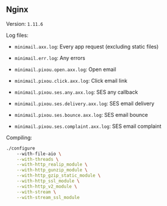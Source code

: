 ## Nginx

Version: `1.11.6`

Log files:

* `minimail.axx.log`: Every app request (excluding static files)
* `minimail.err.log`: Any errors

* `minimail.pixou.open.axx.log`: Open email
* `minimail.pixou.click.axx.log`: Click email link

* `minimail.pixou.ses.any.axx.log`: SES any callback
* `minimail.pixou.ses.delivery.axx.log`: SES email delivery
* `minimail.pixou.ses.bounce.axx.log`: SES email bounce
* `minimail.pixou.ses.complaint.axx.log`: SES email complaint

Compiling:

```bash
./configure
    --with-file-aio \
    --with-threads \
    --with-http_realip_module \
    --with-http_gunzip_module \
    --with-http_gzip_static_module \
    --with-http_ssl_module \
    --with-http_v2_module \
    --with-stream \
    --with-stream_ssl_module
 ```
